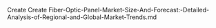 Create Create Fiber-Optic-Panel-Market-Size-And-Forecast:-Detailed-Analysis-of-Regional-and-Global-Market-Trends.md
